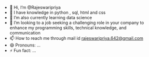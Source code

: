 - 👋 Hi, I’m @Rajeswaripriya
- 👀 I have knowledge in python , sql, html and css
- 🌱 I’m also currently learning data science 
- 💞️ I’m looking to a job seeking a challenging role in your company to enhance my programming skills, technical knowledge, and communication
- 📫 How to reach me through mail id rajeswaripriya.642@gmail.com 
- 😄 Pronouns: ...
- ⚡ Fun fact: ...

<!---
Rajeswaripriya/Rajeswaripriya is a ✨ special ✨ repository because its `README.md` (this file) appears on your GitHub profile.
You can click the Preview link to take a look at your changes.
--->
